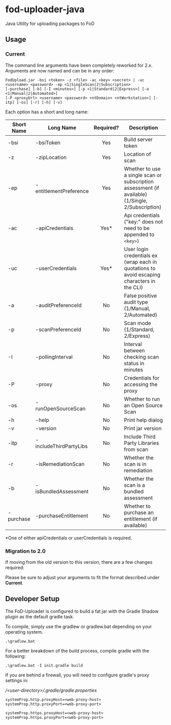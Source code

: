 # fod-uploader-java
Java Utility for uploading packages to FoD

## Usage

### Current

The command line arguments have been completely reworked for 2.x. Arguments are now named and can be in any order: 

```
FodUpload.jar -bsi <token> -z <file> -ac <key> <secret> | -uc <username> <password> -ep <1|SingleScan|2|Subscription>
[-purchase] [-b] [-I <minutes>] [-p <1|Standard|2|Express>] [-a <1|Manual|2|Automated>] 
[-P <proxyUrl> <username> <password> <ntDomain> <ntWorkstation>] [-itp] [-os] [-r] [-h] [-v]
```

Each option has a short and long name:

Short Name | Long Name              | Required? | Description                                                      
---------- | ---------------------- |:---------:| --------------------------------------------------------
 -bsi      | -bsiToken              | Yes       | Build server token
 -z        | -zipLocation           | Yes       | Location of scan 
 -ep       | -entitlementPreference | Yes       | Whether to use a single scan or subscription assessment (if available) (1/Single, 2/Subscription)
 -ac       | -apiCredentials        | Yes*      | Api credentials ("key:" does not need to be appended to `<key>`)                                                  
 -uc       | -userCredentials       | Yes*      | User login credentials ex (wrap each in quotations to avoid escaping characters in the CLI)
 -a        | -auditPreferenceId     | No        | False positive audit type (1/Manual, 2/Automated)            
 -p        | -scanPreferenceId      | No        | Scan mode (1/Standard, 2/Express)                            
 -I        | -pollingInterval       | No        | Interval between checking scan status in minutes                 
 -P        | -proxy                 | No        | Credentials for accessing the proxy                   
 -os       | -runOpenSourceScan     | No        | Whether to run an Open Source Scan
 -h        | -help                  | No        | Print help dialog                                                
 -v        | -version               | No        | Print jar version   
 -itp      | -includeThirdPartyLibs | No        | Include Third Party Libraries from scan
 -r        | -isRemediationScan     | No        | Whether the scan is in remediation 
 -b        | -isBundledAssessment   | No        | Whether the scan is a bundled assessment
 -purchase | -purchaseEntitlement   | No		| Whether to purchase an entitlement (if available)

*One of either apiCredentials or userCredentials is required.

### Migration to 2.0

If moving from the old version to this version, there are a few changes required:

Please be sure to adjust your arguments to fit the format described under **Current**.

## Developer Setup

The FoD-Uploader is configured to build a fat jar with the Gradle Shadow plugin as the default gradle task.

To compile, simply use the gradlew or gradlew.bat depending on your operating system.

```
.\gradlew.bat
```

For a better breakdown of the build process, compile gradle with the following:

```
.\gradlew.bat -I init.gradle build
```

If you are behind a firewall, you will need to configure gradle's proxy settings in:

*/\<user-directory>/.gradle/gradle.properties*

```
systemProp.http.proxyHost=<web-proxy-host>
systemProp.http.proxyPort=<web-proxy-port>

systemProp.https.proxyHost=<web-proxy-host>
systemProp.https.proxyPort=<web-proxy-port>
```
